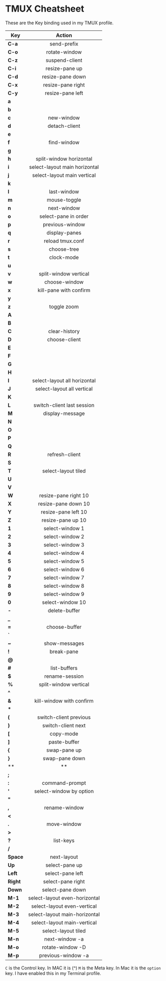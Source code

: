 # TMUX Cheatsheet

These are the Key binding used in my TMUX profile.

| **Key**       | **Action**    |
| ------------- |:-------------:|
| **C-a** | send-prefix |
| **C-o** | rotate-window |
| **C-z** | suspend-client |
| **C-i** | resize-pane up |
| **C-d** | resize-pane down |
| **C-x** | resize-pane right |
| **C-y** | resize-pane left |
| **a** | |
| **b** | |
| **c** | new-window |
| **d** | detach-client |
| **e** | |
| **f** | find-window |
| **g** | |
| **h** | split-window horizontal |
| **i** | select-layout main horizontal |
| **j** | select-layout main vertical |
| **k** | |
| **l** | last-window |
| **m** | mouse-toggle |
| **n** | next-window |
| **o** | select-pane in order |
| **p** | previous-window |
| **q** | display-panes |
| **r** | reload tmux.conf |
| **s** | choose-tree |
| **t** | clock-mode |
| **u** | |
| **v** | split-window vertical |
| **w** | choose-window |
| **x** | kill-pane with confirm |
| **y** | |
| **z** | toggle zoom |
| **A** | |
| **B** | |
| **C** | clear-history |
| **D** | choose-client |
| **E** | |
| **F** | |
| **G** | |
| **H** | |
| **I** | select-layout all horizontal |
| **J** | select-layout all vertical |
| **K** | |
| **L** | switch-client last session |
| **M** | display-message |
| **N** | |
| **O** | |
| **P** | |
| **Q** | |
| **R** | refresh-client |
| **S** | |
| **T** | select-layout tiled |
| **U** | |
| **V** | |
| **W** | resize-pane right 10 |
| **X** | resize-pane down 10 |
| **Y** | resize-pane left 10 |
| **Z** | resize-pane up 10 |
| **1** | select-window 1 |
| **2** | select-window 2 |
| **3** | select-window 3 |
| **4** | select-window 4 |
| **5** | select-window 5 |
| **6** | select-window 6 |
| **7** | select-window 7 |
| **8** | select-window 8 |
| **9** | select-window 9 |
| **0** | select-window 10 |
| **-** | delete-buffer |
| **_** | |
| **=** | choose-buffer |
| **\`** | |
| **~** | show-messages |
| **!** | break-pane |
| **@** | |
| **#** | list-buffers |
| **$** | rename-session |
| **%** | split-window vertical |
| **^** | |
| **&** | kill-window with confirm |
| **\*** | |
| **(** | switch-client previous |
| **)** | switch-client next |
| **[** | copy-mode |
| **]** | paste-buffer |
| **{** | swap-pane up |
| **}** | swap-pane down |
| **|** | split-window vertical |
| **;** | |
| **:** | command-prompt |
| **'** | select-window by option |
| **"** | |
| **,** | rename-window |
| **<** | |
| **.** | move-window |
| **>** | |
| **?** | list-keys |
| **/** | |
| **Space** | next-layout |
| **Up** | select-pane up |
| **Left** | select-pane left |
| **Right** | select-pane right |
| **Down** | select-pane down |
| **M-1** | select-layout even-horizontal |
| **M-2** | select-layout even-vertical |
| **M-3** | select-layout main-horizontal |
| **M-4** | select-layout main-vertical |
| **M-5** | select-layout tiled |
| **M-n** | next-window -a |
| **M-o** | rotate-window -D |
| **M-p** | previous-window -a |


`C` is the Control key. In MAC it is (^)
`M` is the Meta key. In Mac it is the `option` key. I have enabled this in my Terminal profile.
